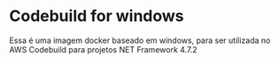 # Codebuild for windows

Essa é uma imagem docker baseado em windows, para ser utilizada no AWS Codebuild para projetos NET Framework 4.7.2  

